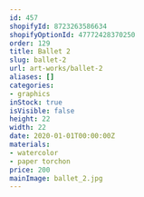 ```yaml
---
id: 457
shopifyId: 8723263586634
shopifyOptionId: 47772428370250
order: 129
title: Ballet 2
slug: ballet-2
url: art-works/ballet-2
aliases: []
categories:
- graphics
inStock: true
isVisible: false
height: 22
width: 22
date: 2020-01-01T00:00:00Z
materials:
- watercolor
- paper torchon
price: 200
mainImage: ballet_2.jpg
---
```

